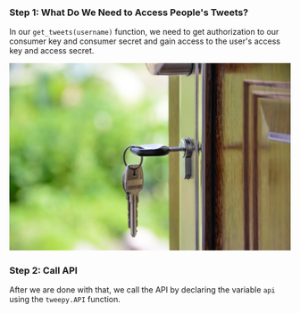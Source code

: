 <!--title={Authorization Keys and Calling API}-->

### Step 1: What Do We Need to Access People's Tweets?

In our `get_tweets(username)` function, we need to get authorization to our consumer key and consumer secret and gain access to the user's access key and access secret.

![key](./images/21_key.jpeg)



### Step 2: Call API

After we are done with that, we call the API by declaring the variable `api` using the `tweepy.API` function.